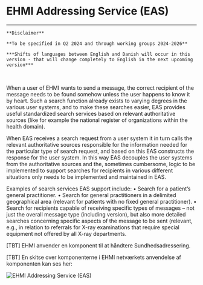 # EHMI Addressing Service (EAS)

***
    **Disclaimer** 
    
    **To be specified in Q2 2024 and through working groups 2024-2026**

    ***Shifts of languages between English and Danish will occur in this version - that will change completely to English in the next upcoming version***
    
<br/> 

When a user of EHMI wants to send a message, the correct recipient of the message needs to be found somehow unless the user happens to know it by heart. Such a search function already exists to varying degrees in the various user systems, and to make these searches easier, EAS provides useful standardized search services based on relevant authoritative sources (like for example the national register of organizations within the health domain).

When EAS receives a search request from a user system it in turn calls the relevant authoritative sources responsible for the information needed for the particular type of search request, and based on this EAS constructs the response for the user system. In this way EAS decouples the user systems from the authoritative sources and the, sometimes cumbersome, logic to be implemented to support searches for recipients in various different situations only needs to be implemented and maintained in EAS.

Examples of search services EAS support include:
•	Search for a patient’s general practitioner.
•	Search for general practitioners in a delimited geographical area (relevant for patients with no fixed general practitioner).
•	Search for recipients capable of receiving specific types of messages – not just the overall message type (including version), but also more detailed searches concerning specific aspects of the message to be sent (relevant, e.g., in relation to referrals for X-ray examinations that require special equipment not offered by all X-ray departments.

[TBT] EHMI anvender en komponent til at håndtere Sundhedsadressering.

[TBT] En skitse over komponenterne i EHMI netværkets anvendelse af komponenten kan ses her:

![EHMI Addressing Service (EAS)](/ehmi/assets/images/3_EHMI_Sundhedsadresseringsservice_1315x551.png)
